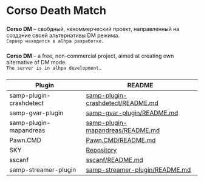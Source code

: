 # Corso Death Match
###
**Corso DM** – свобдный, некоммерческий проект, направленный на создание своей альтернативы DM режима.  
``Сервер находится в alhpa разработке.``

###
**Corso DM** – a free, non-commercial project, aimed at creating own alternative of DM mode.  
``The server is in alhpa development.``

###
| Plugin | README |
| ------ | ------ |
| samp-plugin-crashdetect |[samp-plugin-crashdetect/README.md](https://github.com/Zeex/samp-plugin-crashdetect/blob/master/README.md) |
| samp-gvar-plugin | [samp-gvar-plugin/README.md](https://github.com/samp-incognito/samp-gvar-plugin/blob/master/README.md) |
| samp-plugin-mapandreas | [samp-plugin-mapandreas/README.md](https://github.com/philip1337/samp-plugin-mapandreas/blob/master/README.md) |
| Pawn.CMD | [Pawn.CMD/README.md](https://github.com/urShadow/Pawn.CMD/blob/master/README.md) |
| SKY | [Repository](https://github.com/oscar-broman/SKY) |
| sscanf | [sscanf/README.md](https://github.com/maddinat0r/sscanf/blob/master/README.md) |
| samp-streamer-plugin | [samp-streamer-plugin/README.md](https://github.com/samp-incognito/samp-streamer-plugin/blob/master/README.md) |
